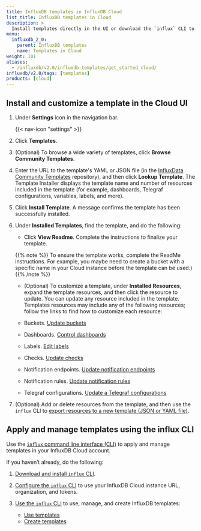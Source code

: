 ```yaml
---
title: InfluxDB templates in InfluxDB Cloud
list_title: InfluxDB templates in Cloud
description: >
  Install templates directly in the UI or download the `influx` CLI to apply and manage InfluxDB templates in your InfluxDB Cloud account.
menu:
  influxdb_2_0:
    parent: InfluxDB templates
    name: Templates in Cloud
weight: 101
aliases:
  - /influxdb/v2.0/influxdb-templates/get_started_cloud/
influxdb/v2.0/tags: [templates]
products: [cloud]
---
```


## Install and customize a template in the Cloud UI

1. Under **Settings** icon in the navigation bar.

    {{< nav-icon "settings" >}}

2. Click **Templates**.
3. (Optional) To browse a wide variety of templates, click **Browse Community Templates**.
4. Enter the URL to the template's YAML or JSON file (in the [InfluxData Community Templates](https://github.com/influxdata/community-templates) repository), and then click **Lookup Template**.
The Template Installer displays the template name and number of resources included in the template (for example, dashboards, Telegraf configurations, variables, labels, and more).
5. Click **Install Template**. A message confirms the template has been successfully installed.
6. Under **Installed Templates**, find the template, and do the following:
   - Click **View Readme**. Complete the instructions to finalize your template.

    {{% note %}}
    To ensure the template works, complete the ReadMe instructions. For example, you maybe need to create a bucket with a specific name in your Cloud instance before the template can be used.)
    {{% /note %}}
   - (Optional) To customize a template, under **Installed Resources**, expand the template resources, and then click the resource to update. You can update any resource included in the template. Templates resources may include any of the following resources; follow the links to find how to customize each resource:

   - Buckets. [Update buckets](/influxdb/v2.0/organizations/buckets/update-bucket/)
   - Dashboards. [Control dashboards](/influxdb/v2.0/visualize-data/dashboards/control-dashboard/)
   - Labels. [Edit labels](/influxdb/v2.0/visualize-data/labels/#edit-a-label)
   - Checks. [Update checks](/influxdb/v2.0/monitor-alert/checks/update/)
   - Notification endpoints. [Update notification endpoints](/influxdb/v2.0/monitor-alert/notification-endpoints/update/)
   - Notification rules. [Update notification rules](/influxdb/v2.0/monitor-alert/notification-rules/update/)
   - Telegraf configurations. [Update a Telegraf configurations](/influxdb/v2.0/telegraf-configs/update/)

7. (Optional) Add or delete resources from the template, and then use the `influx` CLI to [export resources to a new template (JSON or YAML file)](/influxdb/v2.0/influxdb-templates/create/#export-all-resources).  

## Apply and manage templates using the influx CLI

Use the [`influx` command line interface (CLI)](/influxdb/v2.0/reference/cli/influx/)
to apply and manage templates in your InfluxDB Cloud account.

If you haven’t already, do the following:

1. [Download and install `influx` CLI](/influxdb/v2.0/get-started/#optional-download-install-and-use-the-influx-cli).
2. [Configure the `influx` CLI](/influxdb/v2.0/get-started/#set-up-influxdb) to use your
   InfluxDB Cloud instance URL, organization, and tokens.
3. [Use the `influx` CLI](/influxdb/v2.0/reference/cli/influx/) to use, manage, and create
   InfluxDB templates:

    - [Use templates](/influxdb/v2.0/influxdb-templates/use/)
    - [Create templates](/influxdb/v2.0/influxdb-templates/create/)
